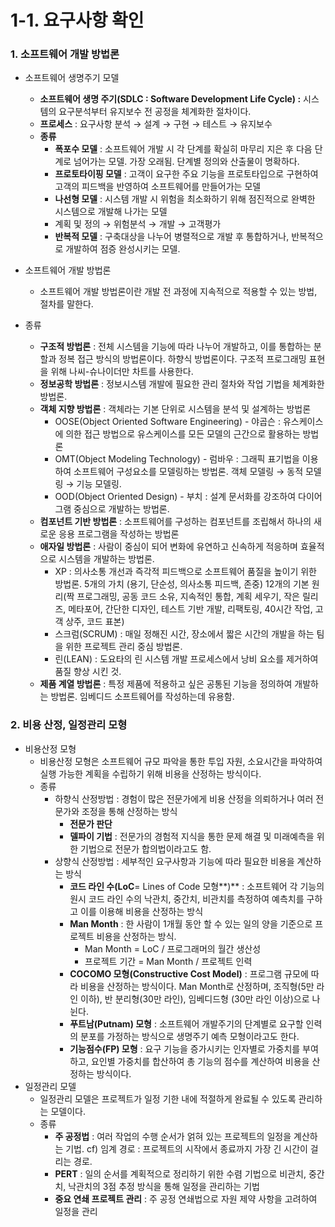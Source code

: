 # 1-1. 요구사항 확인

### 1. 소프트웨어 개발 방법론

- 소프트웨어 생명주기 모델
    - **소프트웨어 생명 주기(SDLC : Software Development Life Cycle) :** 시스템의 요구분석부터 유지보수 전 공정을 체계화한 절차이다.
    - **프로세스** : 요구사항 분석 → 설계 → 구현 → 테스트 → 유지보수
    - **종류**
        - **폭포수 모델** : 소프트웨어 개발 시 각 단계를 확실히 마무리 지은 후 다음 단계로 넘어가는 모델. 가장 오래됨. 단계별 정의와 산출물이 명확하다.
        - **프로토타이핑 모델** : 고객이 요구한 주요 기능을 프로토타입으로 구현하여 고객의 피드백을 반영하여 소프트웨어를 만들어가는 모델
        - **나선형 모델** : 시스템 개발 시 위험을 최소화하기 위해 점진적으로 완벽한 시스템으로 개발해 나가는 모델
         - 계획 및 정의 → 위험분석 → 개발 → 고객평가
        - **반복적 모델** : 구축대상을 나누어 병렬적으로 개발 후 통합하거나, 반복적으로 개발하여 점증 완성시키는 모델.
        

- 소프트웨어 개발 방법론
    - 소프트웨어 개발 방법론이란 개발 전 과정에 지속적으로 적용할 수 있는 방법, 절차를 말한다.
- 종류
    - **구조적 방법론** : 전체 시스템을 기능에 따라 나누어 개발하고, 이를 통합하는 분할과 정복 접근 방식의 방법론이다. 하향식 방법론이다. 구조적 프로그래밍 표현을 위해 나씨-슈나이더만 차트를 사용한다.
    - **정보공학 방법론** : 정보시스템 개발에 필요한 관리 절차와 작업 기법을 체계화한 방법론.
    - **객체 지향 방법론** : 객체라는 기본 단위로 시스템을 분석 및 설계하는 방법론
        - OOSE(Object Oriented Software Engineering) - 야곱슨 : 유스케이스에 의한 접근 방법으로 유스케이스를 모든 모델의 근간으로 활용하는 방법론
        - OMT(Object Modeling Technology) - 럼바우 : 그래픽 표기법을 이용하여 소프트웨어 구성요소를 모델링하는 방법론. 객체 모델링 → 동적 모델링 → 기능 모델링.
        - OOD(Object Oriented Design) - 부치 : 설계 문서화를 강조하여 다이어그램 중심으로 개발하는 방법론.
    - **컴포넌트 기반 방법론** : 소프트웨어를 구성하는 컴포넌트를 조립해서 하나의 새로운 응용 프로그램을 작성하는 방법론
    - **애자일 방법론** : 사람이 중심이 되어 변화에 유연하고 신속하게 적응하며 효율적으로 시스템을 개발하는 방법론.
        - XP : 의사소통 개선과 즉각적 피드백으로 소프트웨어 품질을 높이기 위한 방법론.
        5개의 가치 (용기, 단순성, 의사소통 피드백, 존중)
        12개의 기본 원리(짝 프로그래밍, 공동 코드 소유, 지속적인 통합, 계획 세우기, 작은 릴리즈, 메타포어, 간단한 디자인, 테스트 기반 개발, 리팩토링, 40시간 작업, 고객 상주, 코드 표본)
        - 스크럼(SCRUM) : 매일 정해진 시간, 장소에서 짧은 시간의 개발을 하는 팀을 위한 프로젝트 관리 중심 방법론.
        - 린(LEAN) : 도요타의 린 시스템 개발 프로세스에서 낭비 요소를 제거하여 품질 향상 시킨 것.
    - **제품 계열 방법론** : 특정 제품에 적용하고 싶은 공통된 기능을 정의하여 개발하는 방법론. 임베디드 소프트웨어를 작성하는데 유용함.

### 2. 비용 산정, 일정관리 모형

- 비용산정 모형
    - 비용산정 모형은 소프트웨어 규모 파악을 통한 투입 자원, 소요시간을 파악하여 실행 가능한 계획을 수립하기 위해 비용을 산정하는 방식이다.
    - 종류
        - 하향식 산정방법 :  경험이 많은 전문가에게 비용 산정을 의뢰하거나 여러 전문가와 조정을 통해 산정하는 방식
            - **전문가 판단**
            - **델파이 기법** : 전문가의 경험적 지식을 통한 문제 해결 및 미래예측을 위한 기법으로 전문가 합의법이라고도 함.
        - 상향식 산정방법 : 세부적인 요구사항과 기능에 따라 필요한 비용을 계산하는 방식
            - **코드 라인 수(LoC**= Lines of Code 모형**)** : 소프트웨어 각 기능의 원시 코드 라인 수의 낙관치, 중간치, 비관치를 측정하여 예측치를 구하고 이를 이용해 비용을 산정하는 방식
            - **Man Month** : 한 사람이 1개월 동안 할 수 있는 일의 양을 기준으로 프로젝트 비용을 산정하는 방식.
                - Man Month = LoC / 프로그래머의 월간 생산성
                - 프로젝트 기간 = Man Month / 프로젝트 인력
            - **COCOMO 모형(Constructive Cost Model)** : 프로그램 규모에 따라 비용을 산정하는 방식이다. Man Month로 산정하며, 조직형(5만 라인 이하), 반 분리형(30만 라인), 임베디드형 (30만 라인 이상)으로 나뉜다.
            - **푸트남(Putnam) 모형** : 소프트웨어 개발주기의 단계별로 요구할 인력의 분포를 가정하는 방식으로 생명주기 예측 모형이라고도 한다.
            - **기능점수(FP) 모형** : 요구 기능을 증가시키는 인자별로 가중치를 부여하고, 요인별 가중치를 합산하여 총 기능의 점수를 계산하여 비용을 산정하는 방식이다.
- 일정관리 모델
    - 일정관리 모델은 프로젝트가 일정 기한 내에 적절하게 완료될 수 있도록 관리하는 모델이다.
    - 종류
        - **주 공정법** : 여러 작업의 수행 순서가 얽혀 있는 프로젝트의 일정을 계산하는 기법.
        cf) 임계 경로 : 프로젝트의 시작에서 종료까지 가장 긴 시간이 걸리는 경로.
        - **PERT** : 일의 순서를 계획적으로 정리하기 위한 수렴 기법으로 비관치, 중간치, 낙관치의 3점 추정 방식을 통해 일정을 관리하는 기법
        - **중요 연쇄  프로젝트 관리** : 주 공정 연쇄법으로 자원 제약 사항을 고려하여 일정을 관리